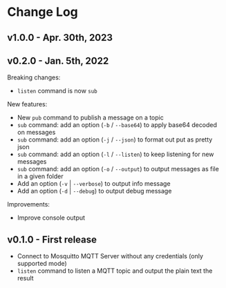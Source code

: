 # Change Log

## v1.0.0 - Apr. 30th, 2023

## v0.2.0 - Jan. 5th, 2022

Breaking changes:

-   `listen` command is now `sub`

New features:

-   New `pub` command to publish a message on a topic
-   `sub` command: add an option (`-b` / `--base64`) to apply base64 decoded on
    messages
-   `sub` command: add an option (`-j` / `--json`) to format out put as pretty
    json
-   `sub` command: add an option (`-l` / `--listen`) to keep listening for new
    messages
-   `sub` command: add an option (`-o` / `--output`) to output messages as file in
    a given folder
-   Add an option (`-v` | `--verbose`) to output info message
-   Add an option (`-d` | `--debug`) to output debug message

Improvements:

-   Improve console output

## v0.1.0 - First release

-   Connect to Mosquitto MQTT Server without any credentials (only supported mode)
-   `listen` command to listen a MQTT topic and output the plain text the result
